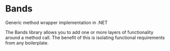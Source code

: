 # Bands

Generic method wrapper implementation in .NET

The Bands library allows you to add one or more layers of functionality around a method call. The benefit of this is isolating functional requirements from any boilerplate.
